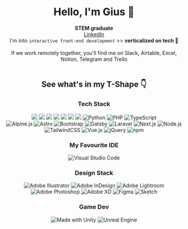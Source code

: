 <h1 align="center">Hello, I'm Gius 👾</h1>
<div align="center">
  <strong>STEM graduate</strong>   
</div>
<div align="center">
    <a href="https://www.linkedin.com/in/giusy-grieco-101612202/">
      LinkedIn
    </a>

</div>

<div align="center">
  I'm into <code>interactive front-end development</code> >> <b>verticalized on tech 🎉</b><br>
      <br> If we work remotely together, you'll find me on Slack, Airtable, Excel, Notion, Telegram and Trello

</div>
<br />


<div>  
</div>

<div align="center">
  <h2>See what's in my T-Shape 👇</h2>
<h3>Tech Stack</h3> 
</div>
<div align='center'>
</div>

<div align='center'>
  <img src="https://img.shields.io/badge/css3-%231572B6.svg?style=for-the-badge&logo=css3&logoColor=white"/> <img src="https://img.shields.io/badge/html5-%23E34F26.svg?style=for-the-badge&logo=html5&logoColor=white"/> <img src="https://img.shields.io/badge/javascript-%23323330.svg?style=for-the-badge&logo=javascript&logoColor=%23F7DF1E"/>  <img src="https://img.shields.io/badge/mysql-%2300f.svg?style=for-the-badge&logo=mysql&logoColor=white"/> <img src="https://img.shields.io/badge/node.js-6DA55F?style=for-the-badge&logo=node.js&logoColor=white"/>  <img src="https://img.shields.io/badge/react-%2320232a.svg?style=for-the-badge&logo=react&logoColor=%2361DAFB"/> <img src="https://img.shields.io/badge/SASS-hotpink.svg?style=for-the-badge&logo=SASS&logoColor=white"/> <img src="https://img.shields.io/badge/python-%2314354c.svg?logo=python&logoColor=white&style=for-the-badge" alt="Python" /> <img src="https://img.shields.io/badge/php-%23777bb4.svg?logo=php&logoColor=white&style=for-the-badge" alt="PHP" /> <img src="https://img.shields.io/badge/typescript-%23007acc.svg?logo=typescript&logoColor=white&style=for-the-badge" alt="TypeScript" /> 
</div> 


<div align='center'>
<img src="https://img.shields.io/badge/alpine.js-%238bc0d0.svg?logo=alpinedotjs&logoColor=%23333333&style=for-the-badge" alt="Alpine.js" /> <img src="https://img.shields.io/badge/astro-%23ff5d01.svg?logo=astro&logoColor=white&style=for-the-badge" alt="Astro" /> <img src="https://img.shields.io/badge/bootstrap-%237952b3.svg?logo=bootstrap&logoColor=white&style=for-the-badge" alt="Bootstrap" /> <img src="https://img.shields.io/badge/gatsby-%23663399.svg?logo=gatsby&logoColor=white&style=for-the-badge" alt="Gatsby" /> <img src="https://img.shields.io/badge/laravel-%23ff2d20.svg?logo=laravel&logoColor=white&style=for-the-badge" alt="Laravel" /> <img src="https://img.shields.io/badge/next.js-%23000000.svg?logo=next.js&logoColor=white&style=for-the-badge" alt="Next.js" /> <img src="https://img.shields.io/badge/node.js-%2343853d.svg?logo=node.js&logoColor=white&style=for-the-badge" alt="Node.js" /> <img src="https://img.shields.io/badge/tailwindcss-%2338b2ac.svg?logo=tailwind-css&logoColor=white&style=for-the-badge" alt="TailwindCSS" />  <img src="https://img.shields.io/badge/vue.js-%2335495e.svg?logo=vue.js&logoColor=%234fc08d&style=for-the-badge" alt="Vue.js" /> <img src="https://img.shields.io/badge/jquery-%230769ad.svg?logo=jquery&logoColor=white&style=for-the-badge" alt="jQuery" /> <img src="https://img.shields.io/badge/npm-%23cb0000.svg?logo=npm&logoColor=white&style=for-the-badge" alt="npm" /> 
</div> 


<div align="center">
<h3>My Favourite IDE</h3> 
</div>
<div align='center'>
</div> 
<div align="center">
<img src="https://img.shields.io/badge/visual%20studio%20code-%230078d7.svg?logo=visual-studio-code&logoColor=white&style=for-the-badge" alt="Visual Studio Code" />
</div>


<div align="center">
<h3>Design Stack</h3> 
</div>
<div align='center'>
</div> 
<div align="center">
<img src="https://img.shields.io/badge/adobe%20illustrator-%23e68619.svg?logo=adobe-illustrator&logoColor=white&style=for-the-badge" alt="Adobe Illustrator" /> <img src="https://img.shields.io/badge/adobe%20indesign-%23ec5b62.svg?logo=adobe-indesign&logoColor=white&style=for-the-badge" alt="Adobe InDesign" />  <img src="https://img.shields.io/badge/adobe%20lightroom-%2331a8ff.svg?logo=adobe-lightroom&logoColor=white&style=for-the-badge" alt="Adobe Lightroom" />  <img src="https://img.shields.io/badge/adobe%20photoshop-%2331a8ff.svg?logo=adobe-photoshop&logoColor=white&style=for-the-badge" alt="Adobe Photoshop" />  <img src="https://img.shields.io/badge/adobe%20xd-%23470137.svg?logo=adobe-xd&logoColor=white&style=for-the-badge" alt="Adobe XD" />  <img src="https://img.shields.io/badge/figma-%23f24e1e.svg?logo=figma&logoColor=white&style=for-the-badge" alt="Figma" />  <img src="https://img.shields.io/badge/sketch-%23fa6400.svg?logo=sketch&logoColor=white&style=for-the-badge" alt="Sketch" />
  </div>

<div align="center">
<h3>Game Dev</h3> 
</div>
<div align="center">
<img src="https://img.shields.io/badge/unity-%23000000.svg?style=for-the-badge&logo=unity&logoColor=white" alt="Made with Unity" />
<img src="https://img.shields.io/badge/Unreal%20Engine-0E1128.svg?style=for-the-badge&logo=Unreal-Engine&logoColor=white" alt="Unreal Engine" />
</div>


